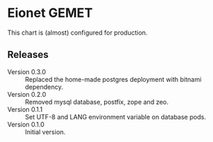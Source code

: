 # Eionet GEMET

This chart is (almost) configured for production.

## Releases

<dl>
  <dt>Version 0.3.0</dt>
  <dd>Replaced the home-made postgres deployment with bitnami dependency.</dd>

  <dt>Version 0.2.0</dt>
  <dd>Removed mysql database, postfix, zope and zeo.</dd>

  <dt>Version 0.1.1</dt>
  <dd>Set UTF-8 and LANG environment variable on database pods.</dd>

  <dt>Version 0.1.0</dt>
  <dd>Initial version.</dd>

</dl>

